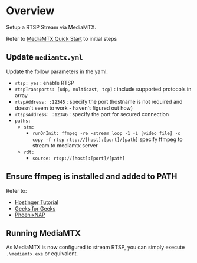 # Overview

Setup a RTSP Stream via MediaMTX.

Refer to [MediaMTX Quick Start](https://bookstack.handy:26654/books/media-mtx/page/mediamtx-quick-start) to initial steps

## Update `mediamtx.yml`

Update the follow parameters in the yaml:
- `rtsp: yes` : enable RTSP
- `rtspTransports: [udp, multicast, tcp]` : include supported protocols in array
- `rtspAddress: :12345` : specify the port (hostname is not required and doesn't seem to work - haven't figured out how)
- `rtspsAddress: :12346` : specify the port for secured connection
-  `paths:`
   - `stm:`
     - `runOnInit: ffmpeg -re -stream_loop -1 -i [video file] -c copy -f rtsp rtsp://[host]:[port]/[path]` specify ffmpeg to stream to mediamtx server
   - `rdt:`
     - `source: rtsp://[host]:[port]/[path]`
    
## Ensure ffmpeg is installed and added to PATH

Refer to:
- [Hostinger Tutorial](https://www.hostinger.com/tutorials/how-to-install-ffmpeg)
- [Geeks for Geeks](https://www.geeksforgeeks.org/how-to-install-ffmpeg-on-windows/)
- [PhoenixNAP](https://phoenixnap.com/kb/ffmpeg-windows)

## Running MediaMTX

As MediaMTX is now configured to stream RTSP, you can simply execute `.\mediamtx.exe` or equivalent.